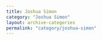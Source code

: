 ```yaml
---
title: Joshua Simon
category: "Joshua Simon"
layout: archive-categories
permalink: "category/joshua-simon"
---
```

